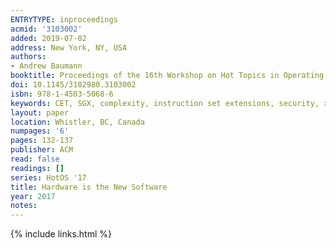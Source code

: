 ```yaml
---
ENTRYTYPE: inproceedings
acmid: '3103002'
added: 2019-07-02
address: New York, NY, USA
authors:
- Andrew Baumann
booktitle: Proceedings of the 16th Workshop on Hot Topics in Operating Systems
doi: 10.1145/3102980.3103002
isbn: 978-1-4503-5068-6
keywords: CET, SGX, complexity, instruction set extensions, security, x86
layout: paper
location: Whistler, BC, Canada
numpages: '6'
pages: 132-137
publisher: ACM
read: false
readings: []
series: HotOS '17
title: Hardware is the New Software
year: 2017
notes:
---
```

{% include links.html %}
